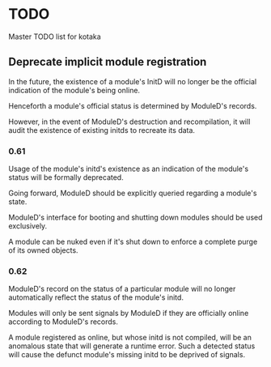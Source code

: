 # TODO

Master TODO list for kotaka

## Deprecate implicit module registration

In the future, the existence of a module's InitD will no longer be the
official indication of the module's being online.

Henceforth a module's official status is determined by ModuleD's records.

However, in the event of ModuleD's destruction and recompilation, it will
audit the existence of existing initds to recreate its data.

### 0.61

Usage of the module's initd's existence as an indication
of the module's status will be formally deprecated.

Going forward, ModuleD should be explicitly queried
regarding a module's state.

ModuleD's interface for booting and shutting down modules
should be used exclusively.

A module can be nuked even if it's shut down to enforce a
complete purge of its owned objects.

### 0.62

ModuleD's record on the status of a particular module
will no longer automatically reflect the status of the
module's initd.

Modules will only be sent signals by ModuleD if they are
officially online according to ModuleD's records.

A module registered as online, but whose initd is not
compiled, will be an anomalous state that will generate a
runtime error.  Such a detected status will cause the
defunct module's missing initd to be deprived of signals.

